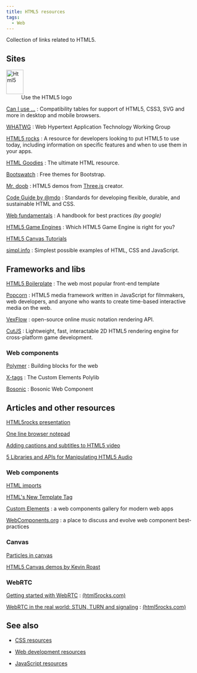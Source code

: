 ```yaml
---
title: HTML5 resources
tags:
  - Web
---
```


Collection of links related to HTML5.

<!--more-->

## Sites

<dt>
<a href="http://www.w3.org/html/logo/" target="_blank"><img src="http://humanstxt.org/img/ico-html5.png" class="html5" alt="Html5" width="46" height="65"></a>
</dt>
<dd>Use the HTML5 logo</dd>

[Can I use ...](http://caniuse.com/)
: Compatibility tables for support of HTML5, CSS3, SVG and more in desktop and mobile browsers.

[WHATWG](http://www.whatwg.org/)
: Web Hypertext Application Technology Working Group

[HTML5 rocks](http://www.html5rocks.com/en/)
: A resource for developers looking to put HTML5 to use today, including information on specific features and when to use them in your apps.

[HTML Goodies](http://www.htmlgoodies.com/)
: The ultimate HTML resource.

[Bootswatch](http://bootswatch.com/)
: Free themes for Bootstrap.

[Mr. doob](http://www.mrdoob.com/)
: HTML5 demos from [Three.js](http://threejs.org/) creator.

[Code Guide by @mdo](http://mdo.github.io/code-guide/)
: Standards for developing flexible, durable, and sustainable HTML and CSS.

[Web fundamentals](https://developers.google.com/web/fundamentals/)
: A handbook for best practices *(by google)*

[HTML5 Game Engines](http://html5gameengine.com/)
: Which HTML5 Game Engine is right for you?

[HTML5 Canvas Tutorials](http://www.html5canvastutorials.com/)

[simpl.info](http://simpl.info/)
: Simplest possible examples of HTML, CSS and JavaScript.

## Frameworks and libs

[HTML5 Boilerplate](http://html5boilerplate.com/)
: The web most popular front-end template

[Popcorn](http://popcornjs.org/)
: HTML5 media framework written in JavaScript for filmmakers, web developers, and anyone who wants to create time-based interactive media on the web.

[VexFlow](http://vexflow.com/)
: open-source online music notation rendering API.

[CutJS](http://cutjs.org/)
: Lightweight, fast, interactable 2D HTML5 rendering engine for cross-platform game development.

### Web components

[Polymer](http://www.polymer-project.org/)
: Building blocks for the web

[X-tags](http://www.x-tags.org/)
: The Custom Elements Polylib

[Bosonic](http://bosonic.github.io/)
: Bosonic Web Component

## Articles and other resources

[HTML5rocks presentation](http://slides.html5rocks.com/)

[One line browser notepad](https://coderwall.com/p/lhsrcq)

[Adding captions and subtitles to HTML5 video](https://developer.mozilla.org/en-US/Apps/Build/Manipulating_media/Adding_captions_and_subtitles_to_HTML5_video)

[5 Libraries and APIs for Manipulating HTML5 Audio](http://www.sitepoint.com/5-libraries-html5-audio-api/)

### Web components

[HTML imports](http://www.html5rocks.com/en/tutorials/webcomponents/imports/)

[HTML's New Template Tag](http://www.html5rocks.com/en/tutorials/webcomponents/template/)

[Custom Elements](http://customelements.io/)
: a web components gallery for modern web apps

[WebComponents.org](http://webcomponents.org/)
: a place to discuss and evolve web component best-practices

### Canvas

[Particles in canvas](http://hop.ie/blog/particles/)

[HTML5 Canvas demos by Kevin Roast](http://www.kevs3d.co.uk/dev/index.html)

### WebRTC

[Getting started with WebRTC](http://www.html5rocks.com/en/tutorials/webrtc/basics/)
: [(html5rocks.com)][1]

[WebRTC in the real world: STUN, TURN and signaling](http://www.html5rocks.com/en/tutorials/webrtc/infrastructure/)
: [(html5rocks.com)][1]

## See also

* [CSS resources](http://blog.g14n.info/2014/05/css-resources.html)
* [Web development resources](http://blog.g14n.info/2014/01/web-development-resources.html)
* [JavaScript resources](http://blog.g14n.info/2014/01/javascript-resources.html)

  [1]: http://www.html5rocks.com

